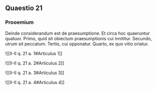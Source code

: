 ## Quaestio 21

### Prooemium

Deinde considerandum est de praesumptione. Et circa hoc quaeruntur quatuor. Primo, quid sit obiectum praesumptionis cui innititur. Secundo, utrum sit peccatum. Tertio, cui opponatur. Quarto, ex quo vitio oriatur.

![[II-II q. 21 a. 1#Articulus 1]]

![[II-II q. 21 a. 2#Articulus 2]]

![[II-II q. 21 a. 3#Articulus 3]]

![[II-II q. 21 a. 4#Articulus 4]]

